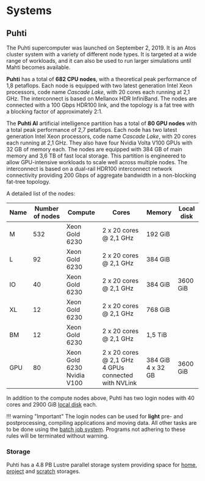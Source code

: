 # Systems


## Puhti

The Puhti supercomputer was launched on September 2, 2019. It is an Atos cluster
system with a variety of different node types. It is targeted
at a wide range of workloads, and it can also be used to run larger simulations until Mahti becomes available.


**Puhti** has a total of **682 CPU nodes**, with a theoretical peak
performance of 1,8 petaflops. Each node is equipped with two latest
generation Intel Xeon processors, code name _Cascade Lake_, with 20
cores each running at 2,1 GHz. The interconnect is based on Mellanox HDR
InfiniBand. The nodes are connected with a 100 Gbps HDR100
link, and the topology is a fat tree with a blocking factor of
approximately 2:1.

The **Puhti AI** artificial intelligence partition has a total of **80 GPU
nodes** with a total peak performance of 2,7 petaflops. Each node has
two latest generation Intel Xeon processors, code name _Cascade Lake_,
with 20 cores each running at 2,1 GHz. They also have four Nvidia
Volta V100 GPUs with 32 GB of memory each. The nodes are equipped with
384 GB of main memory and 3,6 TB of fast local storage. This partition
is engineered to allow GPU-intensive workloads to scale well across
multiple nodes. The interconnect is based on a dual-rail HDR100
interconnect network connectivity providing 200 Gbps of aggregate
bandwidth in a non-blocking fat-tree topology.


A detailed list of the nodes:


| Name      |  Number of nodes |  Compute       | Cores                  | Memory  | Local disk |     
|-----------|------------------|----------------|------------------------|---------|------------|
| M         |  532             | Xeon Gold 6230 | 2 x 20 cores @ 2,1 GHz | 192 GiB |            |
| L         |  92              | Xeon Gold 6230 | 2 x 20 cores @ 2,1 GHz | 384 GiB |            |
| IO        |  40              | Xeon Gold 6230 | 2 x 20 cores @ 2,1 GHz | 384 GiB |  3600 GiB  |
| XL        |  12              | Xeon Gold 6230 | 2 x 20 cores @ 2,1 GHz | 768 GiB |            |
| BM        |  12              | Xeon Gold 6230 | 2 x 20 cores @ 2,1 GHz | 1,5 TiB |            |
| GPU       |  80              | Xeon Gold 6230<br>Nvidia V100  | 2 x 20 cores @ 2,1 GHz<br> 4 GPUs connected with NVLink | 384 GiB<br>4 x 32 GB |  3600 GiB  |

In addition to the compute nodes above, Puhti has two login nodes with 40 cores and 2900 GiB
[local disk](disk.md#login-nodes) each. 

!!! warning "Important"
    The login nodes can be used for **light** pre- and postprocessing, compiling
    applications and moving data. All other tasks are to be done using the 
    [batch job system](running/getting-started.md). Programs not adhering to these
    rules will be terminated without warning.


### Storage

Puhti has a 4.8 PB Lustre parallel storage system providing space for [home](disk.md#home-directory), 
[project](disk.md#projappl-directory) and [scratch](disk.md#scratch-directory) storages. 




